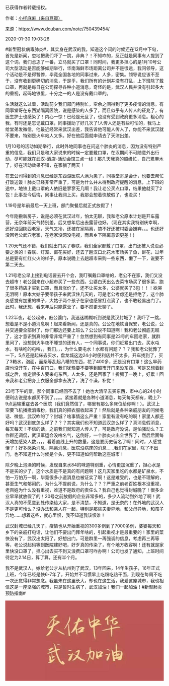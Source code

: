 已获得作者转载授权。


作者：[小样麻麻（来自豆瓣）](https://www.douban.com/people/maxiaofan/)


来源：https://www.douban.com/note/750439454/


2020-01-30 19:03:26


&#35;新型冠状病毒肺炎&#35;，其实身在武汉的我，知道这个词的时候还在12月中下旬，首先是新闻，忽地把我们吓了一跳，非典？！不知咋的，反正就是同事有人提到了这个词。我们忐忑了一番，立马就买了口罩！同时间，我更多担心的是1月10号公司大型活动是否能够如期举行，华南海鲜市场距离公司并不是很远，我问领导，这个活动是不是得暂停，毕竟全国各地的同事过来，人多，密集。领导说应该不至于，没有收到更确切的消息，于是乎，我们所有的计划并没有打乱，上下班除了戴口罩，再就是每日在公司探寻各种小道消息，奇怪的是，武汉人民并没有引起多大的重视，起码地铁里，十分之一的人是没有戴口罩的。  

生活就这么过着，活动前夕我们部门特别忙，空余之间得到了更多疫情的消息。有同事堂哥在东西湖隔离医院，说是感染的人多了，而且似乎有人传人的征兆了，有医生护士也感染了！内心一惊！已经是元旦了，也没有受到政府更多消息。粗心的我，有时还是忘记戴口罩，同事援助了好几次了!人传人还是有些可怕的，我马上给堂弟发微信，他最近经常来武汉出差，我告诉他可能人传人了，你能不来武汉就不要来，特别是火车站人又多。好在他后面就申请去了天津出差。  

1月10号的活动如期举行，此时外地同事也在问这个肺炎的消息，因为没有特别严重的信息，我们只是和大家说来的时候一定要戴口罩，在汉期间不可随意外出行动，尽可能就在武汉-酒店-活动会馆三点一线！那几天我真的超级忙，自己累麻木了，好在活动效果不错，在家躺了两天！  

在去公司得到的消息已经是东西湖医院人满为患了，同事堂哥是会计，也要去帮忙打饭送饭！肺炎已经非常严重了，可是为什么并未得到政府提醒的消息，上下班的途中，地铁上戴口罩的人依旧是寥寥无几啊！我让老公买点口罩，结果他就买了2包！此事至今后悔，同事让我网上买，我那会想着快放假了，也没买！  

1.19号是年前最后一天上班，部门聚餐后就正式放假了！  

今年刚搬新房子，说是必须在武汉过年，怕太无聊，我和老公原本计划是开车露营，无奈年前天气特别差，后又想年后出去露营也好。（现在其实我特别庆幸啊，还好没回陕西老家，天气又冷，还被在家隔离，搞不好还被村委会嫌弃。。。也还好没回老公武穴老家，在老家没网没电视，而且乡下隔离意识更差！)  

1.20天气还不错，我们就出门买了春联，我们全家都戴了口罩，出门还被人说没必要之类的！春联、灯笼、窗花买好，还去了趟汉口北花木市场买了鱼，鲜花，过年总是要有红红火火的样子，原本说晚上去趟超市采购一些东西，懒了一下，说要不第二天去。  

1.21号老公早上接到电话要去开个会，我叮嘱戴口罩啥的，老公不在家，我们又没去超市！老公回来在小超市买了一些东西。公婆白天出么去菜市场买了很多菜，跑了很多药店才买到口罩，而且涨价了，还不让买太多，公婆就买了3包！！！欲哭无泪啊！原本大姑子要带孩子来武汉住几天的，可是老公考虑还是拒绝了，这个肺炎感觉有加重的样子，大姑子两个孩子在家也感冒打点滴了，也不敢轻易出门了。此时，我还想，看来年后只能露营了，要不然更无聊了。  

1.22半夜，老公起来，敲公婆门，我迷迷糊糊听到说是武汉封城了！我吓了一跳，想着是不是小道消息啊！起来看新闻，还是真的。公公在地铁当保安，老公说，公共交通要全部封了，你们那边还要上班么？公公说不知道啊！我和老公彻底无眠了，这才意识到真的非常非常严重了！忽然想到有同事是23号的车回老家，就群里问了，没想到大半夜不睡觉的还有人，一个同事说，你们赶紧出门去，买水屯水，有啥吃的屯啥，，我们，，，为什么要屯水！水都有问题？？？我和老公犹豫了一下，5点还是起床去买水，盘龙城这边24小时便利店并不太多，开车找到了，买了3箱水，泡面，面条等乱起八糟的东西，花了400多，还是没有口罩！这么早药店也没开车，在中百门口，我们犹豫要不要等到超市开门来没东西，可是又想着封城之后，肯定很多人要来屯东西，人太多，还是回家了！折腾了一晚上，好累！回来我和老公把身上衣服全部拿去洗了，洗了个澡，补觉！  

23号下午的票，那个同事已经回不去了！她也大清早去买东西，市中心的24小时便利店说是水都买不到了。。。。紧接着就是各种小道消息，每天每天都有，晚上7-9点运输重症去各个医院（我们竟然信了，哪里有那么多床位给你啊！）。武汉上空要飞机播撒消毒粉，我们真的把衣服收起来了！然后就是各种亲戚朋友的问候电话、微信，武汉咋的了？封城？啥事情这么严重！家里有没有吃的啊！家里人都还好吗？武汉到底怎么样了？？？其实我们也不知道武汉怎么样了？真消息假消息，每天每天！不信的话，之前我们就知道人传人了，可是政府没说，是怕骚动么？工作群还调侃，武汉军运会没啥名气，这倒好，一个肺炎火出全世界了，然后后面每天增加感染人数，，，，看着直线上升的数量，这是要历史留名了啊！同时，人感觉懵了！好多感染消息，隔离消息，医院没病床的消息……我们在家里，除了不出门，也不知道什么时候是个头，更不知道如何帮助这座城市！  

除夕晚上泡澡的时候，发现自来水84的味道特别重，心情更加沉重了，担心水是不是买的少了，这个水质是不是真的有问题啊！这几天家里吃的水都是矿泉水，不怕一万怕万一啊，毕竟很多小道消息也被证实了啊！这是难受的，也是不理解的，甚至生气和郁闷的。为什么不提前说，为什么？？？严重之前老百姓根本没重视，老百姓为什么没有重视，难道不是政府的责任么？我自己也觉得封城晚了！很多企业早早就放假了的！20号之前放假的企业非常多的，多少人流动到外地了啊！武汉人真的不愿意到处传染给大家，是不清楚，不知道，是无奈的！在外地的武汉人不是更可怜么？没办法和亲人在一起，特别是那些夫妻异地，和父母异地，和孩子异地……想着这些，就心里恨，我不知道我该恨谁！  

武汉封城已经几天了，疫情也从开始重视的300多例到了7000多例，婆婆每天和乡下的亲戚打电话，让他们不要出门拜年啥的，引起重视才是最重要的！家里的菜快没有了，武汉出太阳了，好想出门，可是群里一再强调的信息，考虑再三再等等，老公说起码等到医院建好吧，好歹真的传染了，有个地方收容啊！还有就是家里快没口罩了，担心出去买不到又浪费口罩可咋办啊！公司也发了通知，上班时间待定为2.14日，算了算，还有半个月。  

我不是武汉人，嫁给老公才从杭州到了武汉，13年回来，14年生孩子，16年正式上班，今年已经是快6-7年了，开始并不习惯早上吃粉吃热干面，到现在每周不吃一次还觉得非常想念。我虽未在这里长大，却也在这生活，我爱这座城市，我也相信这是一座坚强的城市，只是暂时生病了，武汉加油！我们一起加油！&#35;新型肺炎预防指南&#35;  

![](./pic/01-30-小样麻麻-作为一个武汉老百姓，如何眼睁睁看着疫情严重了1.jpg)


